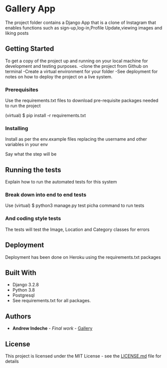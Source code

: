 # Gallery App

The project folder contains a Django App that is a clone of Instagram that enables functions such as sign-up,log-in,Profile Update,viewing images and liking posts

## Getting Started

To get a copy of the project up and running on your local machine for development and testing purposes.
-clone the project from Github on terminal
-Create a virtual environment for your folder
-See deployment for notes on how to deploy the project on a live system.

### Prerequisites

Use the requirements.txt files to download pre-requisite packages needed to run the project

(virtual) $ pip install -r requirements.txt

### Installing

Install as per the env.example files replacing the username and other variables in your env

Say what the step will be

## Running the tests

Explain how to run the automated tests for this system

### Break down into end to end tests

Use (virtual) $ python3 manage.py test picha command to run tests

### And coding style tests

The tests will test the Image, Location and Category classes for errors

## Deployment

Deployment has been done on Heroku using the requirements.txt packages

## Built With

* Django 3.2.8
* Python 3.8
* Postgresql
* See requirements.txt for all packages.

## Authors

* **Andrew Indeche** - *Final work* - [Gallery](https://github.com/Gallery)

## License

This project is licensed under the MIT License - see the [LICENSE.md](LICENSE.md) file for details
